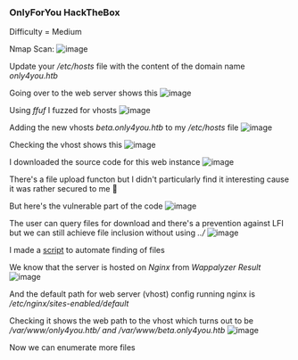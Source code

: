<h3> OnlyForYou HackTheBox </h3>

Difficulty = Medium

Nmap Scan:
![image](https://user-images.githubusercontent.com/127159644/236711287-ceef7d4e-9e1b-4ac7-badc-ebe28f16d87c.png)

Update your */etc/hosts* file with the content of the domain name *only4you.htb*

Going over to the web server shows this
![image](https://user-images.githubusercontent.com/127159644/236711396-45b855af-4ddc-4ac6-87a5-352a24ba7d72.png)

Using *ffuf* I fuzzed for vhosts
![image](https://user-images.githubusercontent.com/127159644/236711542-c0362d61-3615-4337-964a-b9767825ec42.png)

Adding the new vhosts *beta.only4you.htb* to my */etc/hosts* file
![image](https://user-images.githubusercontent.com/127159644/236711590-70da737f-b94f-4e51-8266-b1b4124cf0de.png)

Checking the vhost shows this
![image](https://user-images.githubusercontent.com/127159644/236711622-20a4ed18-e7fc-4ab4-9bef-115d93b2d1f5.png)

I downloaded the source code for this web instance
![image](https://user-images.githubusercontent.com/127159644/236711685-b024754b-a351-45b8-bc32-75ec0f69703e.png)

There's a file upload functon but I didn't particularly find it interesting cause it was rather secured to me 🤔

But here's the vulnerable part of the code
![image](https://user-images.githubusercontent.com/127159644/236711846-fd096b18-edfa-475a-bfe6-d9d867d0b989.png)

The user can query files for download and there's a prevention against LFI but we can still achieve file inclusion without using *../*
![image](https://user-images.githubusercontent.com/127159644/236712019-dbbffe0c-5cf4-445f-8518-c5e59f253816.png)

I made a [script](https://github.com/markuched13/markuched13.github.io/blob/main/solvescript/htb/b2b/onlyforyou/enumerate.py) to automate finding of files 

We know that the server is hosted on *Nginx* from *Wappalyzer Result*
![image](https://user-images.githubusercontent.com/127159644/236713368-0084a968-f8bf-44ae-b873-11e106219ef7.png)

And the default path for web server (vhost) config running nginx is */etc/nginx/sites-enabled/default*

Checking it shows the web path to the vhost which turns out to be */var/www/only4you.htb/ and /var/www/beta.only4you.htb*
![image](https://user-images.githubusercontent.com/127159644/236713662-546d441f-f348-44a7-acef-080cda872f97.png)

Now we can enumerate more files

